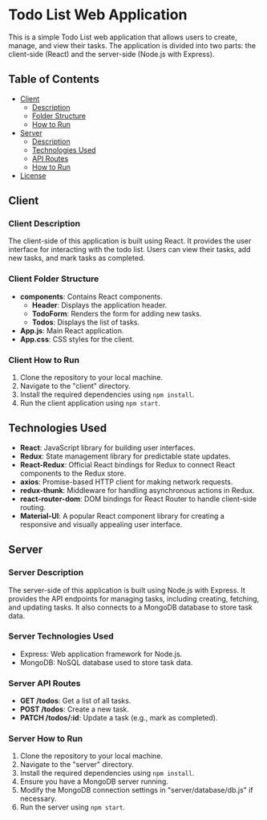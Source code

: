 # Todo List Web Application

This is a simple Todo List web application that allows users to create, manage, and view their tasks. The application is divided into two parts: the client-side (React) and the server-side (Node.js with Express).

## Table of Contents

- [Client](#client)
  - [Description](#client-description)
  - [Folder Structure](#client-folder-structure)
  - [How to Run](#client-how-to-run)
- [Server](#server)
  - [Description](#server-description)
  - [Technologies Used](#server-technologies-used)
  - [API Routes](#server-api-routes)
  - [How to Run](#server-how-to-run)
- [License](#license)

## Client

### Client Description

The client-side of this application is built using React. It provides the user interface for interacting with the todo list. Users can view their tasks, add new tasks, and mark tasks as completed.

### Client Folder Structure

- **components**: Contains React components.
  - **Header**: Displays the application header.
  - **TodoForm**: Renders the form for adding new tasks.
  - **Todos**: Displays the list of tasks.
- **App.js**: Main React application.
- **App.css**: CSS styles for the client.

### Client How to Run

1. Clone the repository to your local machine.
2. Navigate to the "client" directory.
3. Install the required dependencies using `npm install`.
4. Run the client application using `npm start`.

## Technologies Used

- **React**: JavaScript library for building user interfaces.
- **Redux**: State management library for predictable state updates.
- **React-Redux**: Official React bindings for Redux to connect React components to the Redux store.
- **axios**: Promise-based HTTP client for making network requests.
- **redux-thunk**: Middleware for handling asynchronous actions in Redux.
- **react-router-dom**: DOM bindings for React Router to handle client-side routing.
- **Material-UI**: A popular React component library for creating a responsive and visually appealing user interface.

## Server

### Server Description

The server-side of this application is built using Node.js with Express. It provides the API endpoints for managing tasks, including creating, fetching, and updating tasks. It also connects to a MongoDB database to store task data.

### Server Technologies Used

- Express: Web application framework for Node.js.
- MongoDB: NoSQL database used to store task data.

### Server API Routes

- **GET /todos**: Get a list of all tasks.
- **POST /todos**: Create a new task.
- **PATCH /todos/:id**: Update a task (e.g., mark as completed).

### Server How to Run

1. Clone the repository to your local machine.
2. Navigate to the "server" directory.
3. Install the required dependencies using `npm install`.
4. Ensure you have a MongoDB server running.
5. Modify the MongoDB connection settings in "server/database/db.js" if necessary.
6. Run the server using `npm start`.



